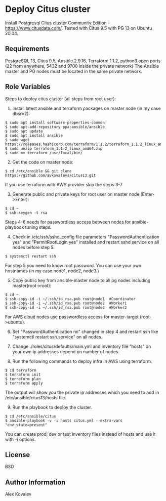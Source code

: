 Deploy Citus cluster 
==================

Install Postgresql Citus cluster Community Edition  - https://www.citusdata.com/. Tested with Citus 9.5 with PG 13 on Ubuntu 20.04.

Requirements
------------

PostgreSQL 13, Citus 9.5, Ansible 2.9.16, Terraform 1.1.2, python3  open ports (22 from anywhere, 5432 and 9700 inside the private network) 
The Ansible master and PG nodes must be located in the same private network.

Role Variables
--------------

Steps to deploy citus cluster (all steps from root user):
1. Install latest ansible and terraform packages on master node (in my case dbsrv2): 
~~~
$ sudo apt install software-properties-common
$ sudo apt-add-repository ppa:ansible/ansible
$ sudo apt update
$ sudo apt install ansible
$ sudo wget https://releases.hashicorp.com/terraform/1.1.2/terraform_1.1.2_linux_amd64.zip
$ sudo unzip terraform_1.1.2_linux_amd64.zip 
$ sudo mv terraform /usr/local/bin/
~~~
2. Get the code on master node: 
~~~ 
$ cd /etc/ansible && git clone https://github.com/avkovalevs/citus13.git
~~~
If you use terraform with AWS provider skip the steps 3-7

3. Generate public and private keys for root user on master node (Enter->Enter): 
~~~
$ cd ~
$ ssh-keygen -t rsa
~~~
Steps 4-6 needs for passwordless access between nodes for ansible-playbook tuning steps.

4. Check in /etc/ssh/sshd_config file parameters "PasswordAuthentication yes" and "PermitRootLogin yes" installed and restart sshd service on all nodes before step 5.
~~~
$ systemctl restart ssh
~~~

For step 5 you need to know root password. You can use your own hostnames (in my case node1, node2, node3.) 

5. Copy public key from ansible-master node to all pg nodes including master(root->root): 

~~~
$ cd ~
$ ssh-copy-id -i ~/.ssh/id_rsa.pub root@node1  #Coordinator
$ ssh-copy-id -i ~/.ssh/id_rsa.pub root@node2  #Worker1
$ ssh-copy-id -i ~/.ssh/id_rsa.pub root@node3  #Worker2
~~~
For AWS cloud nodes use passwordless access for master-target (root->ubuntu). 

6. Set "PasswordAuthentication no" changed in step 4 and restart ssh like "systemctl restart ssh.service" on all nodes. 

7. Change ./roles/citus/defaults/main.yml and inventory file "hosts" on your own ip addresses depend on number of nodes. 

8. Run the following commands to deploy infra in AWS using terraform. 
~~~
$ cd terraform
$ terraform init
$ terraform plan
$ terraform apply
~~~
The output will show you the private ip addresses which you need to add in /etc/ansible/citus13/hosts file. 

9. Run the playbook to deploy the cluster. 
~~~
$ cd /etc/ansible/citus
$ ansible-playbook -v -i hosts citus.yml --extra-vars "env_state=present"
~~~
You can create prod, dev or test inventory files instead of hosts and use it with -i options.

License
-------

BSD

Author Information
------------------
Alex Kovalev
